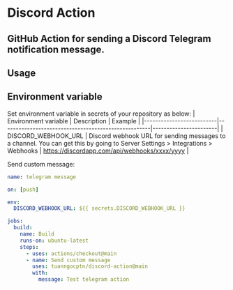 # Discord Action

## GitHub Action for sending a Discord Telegram notification message.

## Usage

## Environment variable

Set environment variable in secrets of your repository as below:
| Environment variable | Description | Example |
|--------------------------|-----------------------------------------------------|-----------------------|
| DISCORD_WEBHOOK_URL | Discord webhook URL for sending messages to a channel. You can get this by going to Server Settings > Integrations > Webhooks | https://discordapp.com/api/webhooks/xxxx/yyyy |

Send custom message:

```yml
name: telegram message

on: [push]

env:
  DISCORD_WEBHOOK_URL: ${{ secrets.DISCORD_WEBHOOK_URL }}

jobs:
  build:
    name: Build
    runs-on: ubuntu-latest
    steps:
      - uses: actions/checkout@main
      - name: Send custom message
        uses: tuanngocptn/discord-action@main
        with:
          message: Test telegram action
```
